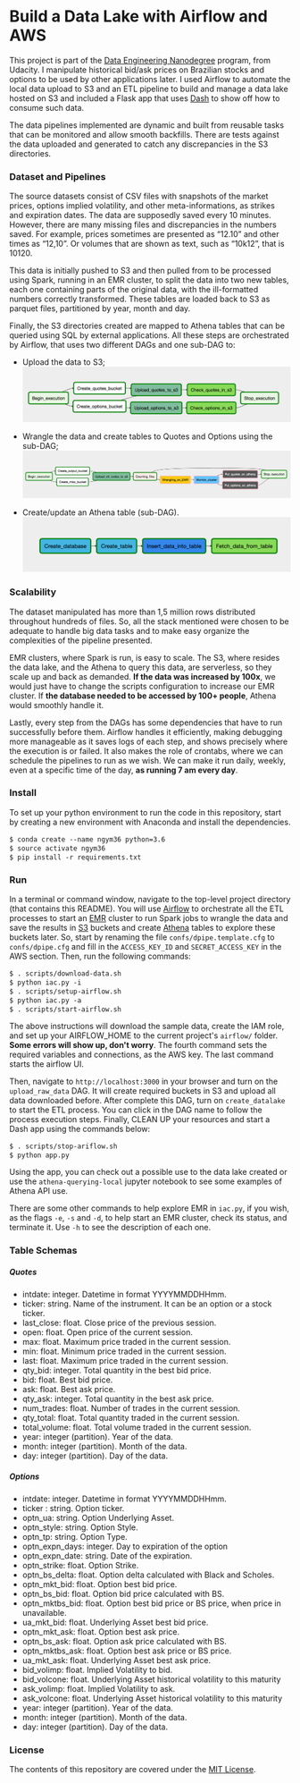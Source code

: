 Build a Data Lake with Airflow and AWS
===========================

This project is part of the [Data Engineering Nanodegree](https://www.udacity.com/course/data-engineer-nanodegree--nd027) program, from Udacity. I manipulate historical bid/ask prices on Brazilian stocks and options to be used by other applications later. I used Airflow to automate the local data upload to S3 and an ETL pipeline to build and manage a data lake hosted on S3 and included a Flask app that uses [Dash](https://plotly.com/dash/) to show off how to consume such data.

The data pipelines implemented are dynamic and built from reusable tasks that can be monitored and allow smooth backfills. There are tests against the data uploaded and generated to catch any discrepancies in the S3 directories.

### Dataset and Pipelines

The source datasets consist of CSV files with snapshots of the market prices, options implied volatility, and other meta-informations, as strikes and expiration dates. The data are supposedly saved every 10 minutes. However, there are many missing files and discrepancies in the numbers saved. For example, prices sometimes are presented as “12.10” and other times as “12,10”. Or volumes that are shown as text, such as “10k12”, that is 10120.

This data is initially pushed to S3 and then pulled from to be processed using Spark, running in an EMR cluster, to split the data into two new tables, each one containing parts of the original data, with the ill-formatted numbers correctly transformed. These tables are loaded back to S3 as parquet files, partitioned by year, month and day.

Finally, the S3 directories created are mapped to Athena tables that can be queried using SQL by external applications. All these steps are orchestrated by Airflow, that uses two different DAGs and one sub-DAG to:

- Upload the data to S3;
![upload-data](static/img/upload_data.png)

- Wrangle the data and create tables to Quotes and Options using the sub-DAG;
![data-lake](static/img/data_lake.png)

- Create/update an Athena table (sub-DAG).
![athena-update](static/img/athena_update.png)

### Scalability

The dataset manipulated has more than 1,5 million rows distributed throughout hundreds of files. So, all the stack mentioned were chosen to be adequate to handle big data tasks and to make easy organize the complexities of the pipeline presented.

EMR clusters, where Spark is run, is easy to scale. The S3, where resides the data lake, and the Athena to query this data, are serverless, so they scale up and back as demanded. **If the data was increased by 100x**, we would just have to change the scripts configuration to increase our EMR cluster. If **the database needed to be accessed by 100+ people**, Athena would smoothly handle it.

Lastly, every step from the DAGs has some dependencies that have to run successfully before them. Airflow handles it efficiently, making debugging more manageable as it saves logs of each step, and shows precisely where the execution is or failed. It also makes the role of crontabs, where we can schedule the pipelines to run as we wish. We can make it run daily, weekly, even at a specific time of the day, **as running 7 am every day**.


### Install
To set up your python environment to run the code in this repository, start by
 creating a new environment with Anaconda and install the dependencies.

```shell
$ conda create --name ngym36 python=3.6
$ source activate ngym36
$ pip install -r requirements.txt
```

### Run
In a terminal or command window, navigate to the top-level project directory (that contains this README). You will use [Airflow](https://airflow.apache.org/) to orchestrate all the ETL processes to start an [EMR](https://aws.amazon.com/emr/) cluster to run Spark jobs to wrangle the data and save the results in [S3](https://aws.amazon.com/s3/) buckets and create [Athena](https://aws.amazon.com/athena/) tables to explore these buckets later. So, start by renaming the file `confs/dpipe.template.cfg` to  `confs/dpipe.cfg` and fill in the `ACCESS_KEY_ID` and `SECRET_ACCESS_KEY` in the AWS section. Then, run the following commands:

```shell
$ . scripts/download-data.sh
$ python iac.py -i
$ . scripts/setup-airflow.sh
$ python iac.py -a
$ . scripts/start-airflow.sh
```

The above instructions will download the sample data, create the IAM role, and set up your AIRFLOW_HOME to the current project's `airflow/` folder. **Some errors will show up, don't worry**. The fourth command sets the required variables and connections, as the AWS key. The last command starts the airflow UI.

Then, navigate to `http://localhost:3000` in your browser and turn on the `upload_raw_data` DAG. It will create required buckets in S3 and upload all data downloaded before. After complete this DAG, turn on  `create_datalake` to start the ETL process. You can click in the DAG name to follow the process execution steps. Finally, CLEAN UP your resources and start a Dash app using the commands below:

```shell
$ . scripts/stop-ariflow.sh
$ python app.py
```

Using the app, you can check out a possible use to the data lake created or use the `athena-querying-local` jupyter notebook to see some examples of Athena API use.

There are some other commands to help explore EMR in `iac.py`, if you wish, as the flags `-e`, `-s` and `-d`, to help start an EMR cluster, check its status, and terminate it. Use `-h` to see the description of each one.


### Table Schemas

##### Quotes
- intdate: integer. Datetime in format YYYYMMDDHHmm.
- ticker: string. Name of the instrument. It can be an option or a stock ticker.
- last_close: float. Close price of the previous session.
- open: float. Open price of the current session.
- max: float. Maximum price traded in the current session.
- min: float. Minimum price traded in the current session.
- last: float. Maximum price traded in the current session.
- qty_bid: integer. Total quantity in the best bid price.
- bid: float. Best bid price.
- ask: float. Best ask price.
- qty_ask: integer. Total quantity in the best ask price.
- num_trades: float. Number of trades in the current session.
- qty_total: float. Total quantity traded in the current session.
- total_volume: float. Total volume traded in the current session.
- year: integer (partition). Year of the data.
- month: integer (partition). Month of the data.
- day: integer (partition). Day of the data.


##### Options  
- intdate: integer. Datetime in format YYYYMMDDHHmm.
- ticker : string. Option ticker.
- optn_ua: string. Option Underlying Asset.
- optn_style: string. Option Style.
- optn_tp: string. Option Type.
- optn_expn_days: integer. Day to expiration of the option
- optn_expn_date: string. Date of the expiration.
- optn_strike: float. Option Strike.
- optn_bs_delta: float. Option delta calculated with Black and Scholes.
- optn_mkt_bid: float. Option best bid price.
- optn_bs_bid: float. Option bid price calculated with BS.
- optn_mktbs_bid: float. Option best bid price or BS price, when price in unavailable.
- ua_mkt_bid: float. Underlying Asset best bid price.
- optn_mkt_ask: float. Option best ask price.
- optn_bs_ask: float. Option ask price calculated with BS.
- optn_mktbs_ask: float. Option best ask price or BS price.
- ua_mkt_ask: float. Underlying Asset best ask price.
- bid_volimp: float. Implied Volatility to bid.
- bid_volcone: float. Underlying Asset historical volatility to this maturity
- ask_volimp: float. Implied Volatility to ask.
- ask_volcone: float. Underlying Asset historical volatility to this maturity
- year: integer (partition). Year of the data.
- month: integer (partition). Month of the data.
- day: integer (partition). Day of the data.


### License
The contents of this repository are covered under the [MIT License](LICENSE).
